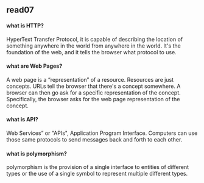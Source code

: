 ## read07
#### what is HTTP?
HyperText Transfer Protocol, it is capable of describing the location of something anywhere in the world from anywhere in the world. It's the foundation of the web, and it tells the browser what protocol to use.   

#### what are Web Pages?
A web page is a “representation” of a resource. Resources are just concepts. URLs tell the browser that there's a concept somewhere. A browser can then go ask for a specific representation of the concept. Specifically, the browser asks for the web page representation of the concept.

#### what is API?
Web Services” or "APIs", Application Program Interface. Computers can use those same protocols to send messages back and forth to each other.

#### what is polymorphism?
polymorphism is the provision of a single interface to entities of different types or the use of a single symbol to represent multiple different types.
